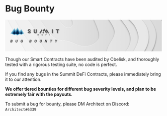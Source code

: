 # Bug Bounty

![](../.gitbook/assets/bug-bounty-masthead.jpg)

Though our Smart Contracts have been audited by Obelisk, and thoroughly tested with a rigorous testing suite, no code is perfect.

If you find any bugs in the Summit DeFi Contracts, please immediately bring it to our attention.

**We offer tiered bounties for different bug severity levels, and plan to be extremely fair with the payouts.**

To submit a bug for bounty, please DM Architect on Discord:  
`Architect#6339`

